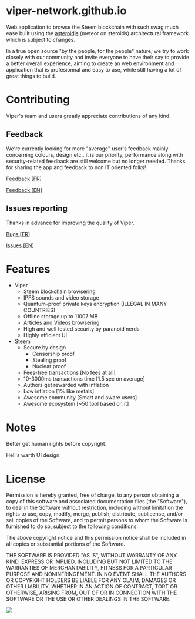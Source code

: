 # viper-network.github.io

Web application to browse the Steem blockchain with such swag much ease built using the [asteroidjs](https://github.com/asteroidjs/asteroidjs) (meteor on steroids) architectural framework which is subject to changes.

In a true open source "by the people, for the people" nature, we try to work closely with our community and invite everyone to have their say to provide a better overall experience, aiming to create an web environment and application that is profesionnal and easy to use, while still having a lot of great things to build.

# Contributing

Viper's team and users greatly appreciate contributions of any kind.

## Feedback

We're currently looking for more "average" user's feedback mainly concerning colours, design etc.. it is our priority, performance along with security-related feedback are still welcome but no longer needed. Thanks for sharing the app and feedback to non IT oriented folks!

[Feedback [FR]](https://goo.gl/forms/seqcaK0xZK9lTJGs2)

[Feedback [EN]](https://goo.gl/forms/voaiCzA3wZcmsqIG3)

## Issues reporting

Thanks in advance for improving the quality of Viper.

[Bugs [FR]](https://goo.gl/forms/KFHerCKqTabxw5Lk1)

[Issues [EN]](https://goo.gl/forms/KVXiRKuZhzvTGsdp1)

# Features

 * Viper  
   * Steem blockchain browsering
   * IPFS sounds and video storage
   * Quantum-proof private keys encryption (ILLEGAL IN MANY COUNTRIES)
   * Offline storage up to 11007 MB
   * Articles and Videos browsering
   * High and well tested security by paranoid nerds
   * Highly efficient UI
 * Steem
   * Secure by design
     * Censorship proof
     * Stealing proof
     * Nuclear proof
   * Fees-free transactions [No fees at all]
   * 10-3000ms transactions time [1.5 sec on average]
   * Authors get rewarded with inflation
   * Low inflation [1% like metals]
   * Awesome community [Smart and aware users]
   * Awesome ecosystem [~50 tool based on it]
   
# Notes

Better get human rights before copyright.

Hell's warth UI design.

# License

Permission is hereby granted, free of charge, to any person obtaining a copy of this software and associated documentation files (the "Software"), to deal in the Software without restriction, including without limitation the rights to use, copy, modify, merge, publish, distribute, sublicense, and/or sell copies of the Software, and to permit persons to whom the Software is furnished to do so, subject to the following conditions:

The above copyright notice and this permission notice shall be included in all copies or substantial portions of the Software.

THE SOFTWARE IS PROVIDED "AS IS", WITHOUT WARRANTY OF ANY KIND, EXPRESS OR IMPLIED, INCLUDING BUT NOT LIMITED TO THE WARRANTIES OF MERCHANTABILITY, FITNESS FOR A PARTICULAR PURPOSE AND NONINFRINGEMENT. IN NO EVENT SHALL THE AUTHORS OR COPYRIGHT HOLDERS BE LIABLE FOR ANY CLAIM, DAMAGES OR OTHER LIABILITY, WHETHER IN AN ACTION OF CONTRACT, TORT OR OTHERWISE, ARISING FROM, OUT OF OR IN CONNECTION WITH THE SOFTWARE OR THE USE OR OTHER DEALINGS IN THE SOFTWARE.

![](https://image.noelshack.com/fichiers/2019/47/4/1574305614-1526134714439.jpg)
